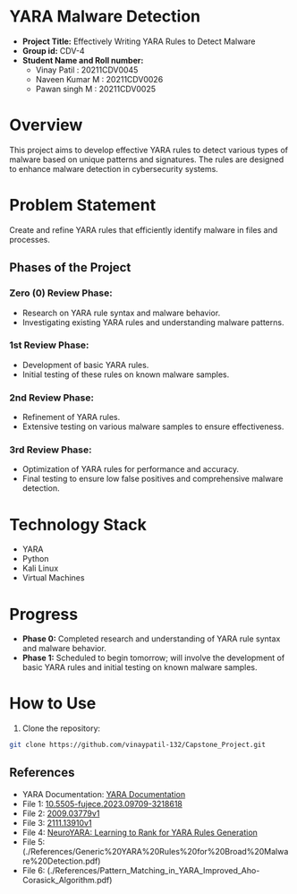 # YARA Malware Detection

- **Project Title:** Effectively Writing YARA Rules to Detect Malware 
- **Group id:** CDV-4
- **Student Name and Roll number:**
  - Vinay Patil : 20211CDV0045
  - Naveen Kumar M : 20211CDV0026
  - Pawan singh M : 20211CDV0025

# Overview
This project aims to develop effective YARA rules to detect various types of malware based on unique patterns and signatures. The rules are designed to enhance malware detection in cybersecurity systems.

# Problem Statement
Create and refine YARA rules that efficiently identify malware in files and processes.

## Phases of the Project

### Zero (0) Review Phase:
- Research on YARA rule syntax and malware behavior.
- Investigating existing YARA rules and understanding malware patterns.

### 1st Review Phase:
- Development of basic YARA rules.
- Initial testing of these rules on known malware samples.

### 2nd Review Phase:
- Refinement of YARA rules.
- Extensive testing on various malware samples to ensure effectiveness.

### 3rd Review Phase:
- Optimization of YARA rules for performance and accuracy.
- Final testing to ensure low false positives and comprehensive malware detection.

# Technology Stack
- YARA
- Python
- Kali Linux
- Virtual Machines

# Progress
- **Phase 0:** Completed research and understanding of YARA rule syntax and malware behavior.
- **Phase 1:** Scheduled to begin tomorrow; will involve the development of basic YARA rules and initial testing on known malware samples.

# How to Use
1.  Clone the repository:
```bash
git clone https://github.com/vinaypatil-132/Capstone_Project.git
```
## References

- YARA Documentation: [YARA Documentation](https://readthedocs.org/projects/yara/downloads/pdf/v3.1.0/)
- File 1: [10.5505-fujece.2023.09709-3218618](./References/YARA%20Rule%20Optimization%20for%20Malware%20Detection.pdf)
- File 2: [2009.03779v1](./References/Accelerating%20YARA%20Rule%20Matching%20with%20GPU%20Parallelism.pdf)
- File 3: [2111.13910v1](./References/Machine%20Learning%20for%20Automated%20YARA%20Rule%20Generation.pdf)
- File 4: [NeuroYARA: Learning to Rank for YARA Rules Generation](./References/NeuroYara%20Deep%20Learning%20for%20YARA%20Rule%20Ranking.pdf)
- File 5: (./References/Generic%20YARA%20Rules%20for%20Broad%20Malware%20Detection.pdf)
- File 6: (./References/Pattern_Matching_in_YARA_Improved_Aho-Corasick_Algorithm.pdf)
